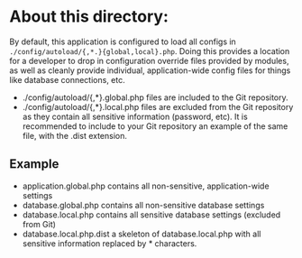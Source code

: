 About this directory:
=====================

By default, this application is configured to load all configs in
`./config/autoload/{,*.}{global,local}.php`. Doing this provides a
location for a developer to drop in configuration override files provided by
modules, as well as cleanly provide individual, application-wide config files
for things like database connections, etc.

  - ./config/autoload/{,*}.global.php files are included to the Git repository.
  - ./config/autoload/{,*}.local.php files are excluded from the Git repository
    as they contain all sensitive information (password, etc). It is recommended
    to include to your Git repository an example of the same file, with the
    .dist extension.

Example
-------

  - application.global.php    contains all non-sensitive, application-wide settings
  - database.global.php       contains all non-sensitive database settings
  - database.local.php        contains all sensitive database settings (excluded from Git)
  - database.local.php.dist   a skeleton of database.local.php with all sensitive information
                              replaced by * characters.

